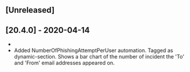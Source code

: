 ## [Unreleased]


## [20.4.0] - 2020-04-14
-
- Added NumberOfPhishingAttemptPerUser automation. Tagged as dynamic-section. Shows a bar chart of the number of incident the 'To' and 'From' email addresses
  appeared on.
